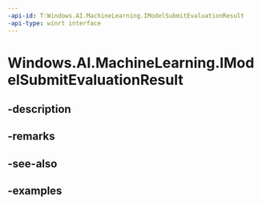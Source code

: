 ```yaml
---
-api-id: T:Windows.AI.MachineLearning.IModelSubmitEvaluationResult
-api-type: winrt interface
---
```


<!-- Interface syntax.
public interface IModelSubmitEvaluationResult 
-->

# Windows.AI.MachineLearning.IModelSubmitEvaluationResult

## -description

## -remarks

## -see-also

## -examples

